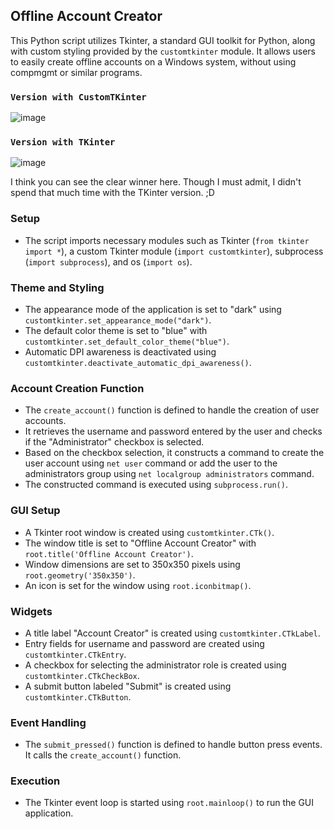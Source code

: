 ## Offline Account Creator

This Python script utilizes Tkinter, a standard GUI toolkit for Python, along with custom styling provided by the `customtkinter` module. 
It allows users to easily create offline accounts on a Windows system, without using compmgmt or similar programs.

### `Version with CustomTKinter`
![image](https://github.com/H14d3n/tKinter-experiment/assets/146072924/fbaa6dbb-0237-43e9-ad36-71cf0633fcc2)

### `Version with TKinter`
![image](https://github.com/H14d3n/tKinter-experiment/assets/146072924/0b755d6c-e133-4910-8824-5f46fc3b7fc4)

I think you can see the clear winner here. Though I must admit, I didn't spend that much time with the TKinter version. ;D

### Setup

- The script imports necessary modules such as Tkinter (`from tkinter import *`), a custom Tkinter module (`import customtkinter`), subprocess (`import subprocess`), and os (`import os`).

### Theme and Styling

- The appearance mode of the application is set to "dark" using `customtkinter.set_appearance_mode("dark")`.
- The default color theme is set to "blue" with `customtkinter.set_default_color_theme("blue")`.
- Automatic DPI awareness is deactivated using `customtkinter.deactivate_automatic_dpi_awareness()`.

### Account Creation Function

- The `create_account()` function is defined to handle the creation of user accounts.
- It retrieves the username and password entered by the user and checks if the "Administrator" checkbox is selected.
- Based on the checkbox selection, it constructs a command to create the user account using `net user` command or add the user to the administrators group using `net localgroup administrators` command.
- The constructed command is executed using `subprocess.run()`.

### GUI Setup

- A Tkinter root window is created using `customtkinter.CTk()`.
- The window title is set to "Offline Account Creator" with `root.title('Offline Account Creator')`.
- Window dimensions are set to 350x350 pixels using `root.geometry('350x350')`.
- An icon is set for the window using `root.iconbitmap()`.

### Widgets

- A title label "Account Creator" is created using `customtkinter.CTkLabel`.
- Entry fields for username and password are created using `customtkinter.CTkEntry`.
- A checkbox for selecting the administrator role is created using `customtkinter.CTkCheckBox`.
- A submit button labeled "Submit" is created using `customtkinter.CTkButton`.

### Event Handling

- The `submit_pressed()` function is defined to handle button press events. It calls the `create_account()` function.

### Execution

- The Tkinter event loop is started using `root.mainloop()` to run the GUI application.

